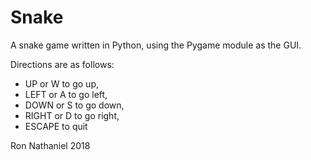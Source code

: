 # Snake

A snake game written in Python, using the Pygame module as the GUI.

Directions are as follows:
  - UP or W to go up,
  - LEFT or A to go left,
  - DOWN or S to go down,
  - RIGHT or D to go right,
  - ESCAPE to quit
  
Ron Nathaniel 2018
